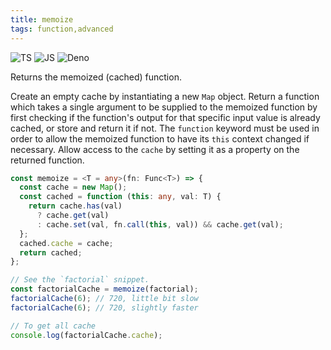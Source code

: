 ```yaml
---
title: memoize
tags: function,advanced
---
```


![TS](https://img.shields.io/badge/supports-typescript-blue.svg?style=flat-square)
![JS](https://img.shields.io/badge/supports-javascript-yellow.svg?style=flat-square)
![Deno](https://img.shields.io/badge/supports-deno-green.svg?style=flat-square)

Returns the memoized (cached) function.

Create an empty cache by instantiating a new `Map` object.
Return a function which takes a single argument to be supplied to the memoized function by first checking if the function's output for that specific input value is already cached, or store and return it if not. The `function` keyword must be used in order to allow the memoized function to have its `this` context changed if necessary.
Allow access to the `cache` by setting it as a property on the returned function.

```ts title="typescript"
const memoize = <T = any>(fn: Func<T>) => {
  const cache = new Map();
  const cached = function (this: any, val: T) {
    return cache.has(val)
      ? cache.get(val)
      : cache.set(val, fn.call(this, val)) && cache.get(val);
  };
  cached.cache = cache;
  return cached;
};
```

```ts title="typescript"
// See the `factorial` snippet.
const factorialCache = memoize(factorial);
factorialCache(6); // 720, little bit slow
factorialCache(6); // 720, slightly faster

// To get all cache
console.log(factorialCache.cache);
```
